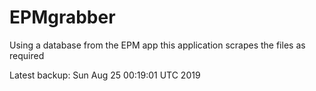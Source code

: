 # EPMgrabber
Using a database from the EPM app this application scrapes the files as required


Latest backup: Sun Aug 25 00:19:01 UTC 2019
